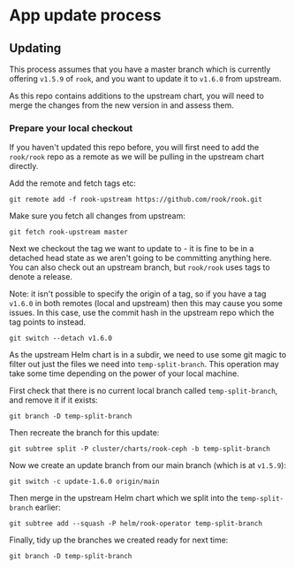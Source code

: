 # App update process

## Updating

This process assumes that you have a master branch which is currently
offering `v1.5.9` of `rook`, and you want to update it to `v1.6.0` from
upstream.

As this repo contains additions to the upstream chart, you will need to
merge the changes from the new version in and assess them.

### Prepare your local checkout

If you haven't updated this repo before, you will first need to add the
`rook/rook` repo as a remote as we will be pulling in the upstream chart
directly.

Add the remote and fetch tags etc:

```
git remote add -f rook-upstream https://github.com/rook/rook.git
```

Make sure you fetch all changes from upstream:

```
git fetch rook-upstream master
```

Next we checkout the tag we want to update to - it is fine to be in a
detached head state as we aren't going to be committing anything here. You
can also check out an upstream branch, but `rook/rook` uses tags to
denote a release.

Note: it isn't possible to specify the origin of a tag, so if you have a
tag `v1.6.0` in both remotes (local and upstream) then this may cause you
some issues. In this case, use the commit hash in the upstream repo which
the tag points to instead.

```
git switch --detach v1.6.0
```

As the upstream Helm chart is in a subdir, we need to use some git magic
to filter out just the files we need into `temp-split-branch`. This
operation may take some time depending on the power of your local machine.

First check that there is no current local branch called `temp-split-branch`,
and remove it if it exists:

```
git branch -D temp-split-branch
```

Then recreate the branch for this update:

```
git subtree split -P cluster/charts/rook-ceph -b temp-split-branch
```

Now we create an update branch from our main branch (which is at `v1.5.9`):

```
git switch -c update-1.6.0 origin/main
```

Then merge in the upstream Helm chart which we split into the
`temp-split-branch` earlier:

```
git subtree add --squash -P helm/rook-operator temp-split-branch
```

Finally, tidy up the branches we created ready for next time:

```
git branch -D temp-split-branch
```
